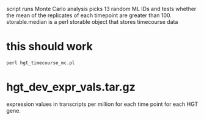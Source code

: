 script runs Monte Carlo analysis
picks 13 random ML IDs and tests whether the mean of the replicates of each timepoint are greater than 100. 
storable.median is a perl storable object that stores timecourse data

# this should work
`perl hgt_timecourse_mc.pl`

# hgt_dev_expr_vals.tar.gz
expression values in transcripts per million for each time point for each HGT gene. 
